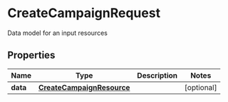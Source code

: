 

# CreateCampaignRequest

Data model for an input resources

## Properties

Name | Type | Description | Notes
------------ | ------------- | ------------- | -------------
**data** | [**CreateCampaignResource**](CreateCampaignResource.md) |  |  [optional]



